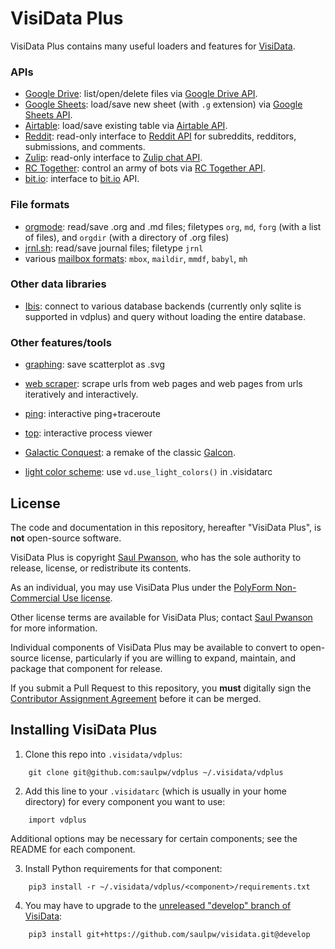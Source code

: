 # VisiData Plus

VisiData Plus contains many useful loaders and features for [VisiData](https://visidata.org).

### APIs

- [Google Drive](https://github.com/saulpw/vdplus/tree/develop/api/google): list/open/delete files via [Google Drive API](https://developers.google.com/drive/).
- [Google Sheets](https://github.com/saulpw/vdplus/tree/develop/api/google): load/save new sheet (with `.g` extension) via [Google Sheets API](https://developers.google.com/sheets/).
- [Airtable](https://github.com/saulpw/vdplus/tree/develop/api/airtable): load/save existing table via [Airtable API](https://airtable.com/api).
- [Reddit](https://github.com/saulpw/vdplus/tree/develop/api/reddit): read-only interface to [Reddit API](https://www.reddit.com/dev/api) for subreddits, redditors, submissions, and comments.
- [Zulip](https://github.com/saulpw/vdplus/tree/develop/api/zulip): read-only interface to [Zulip chat API](https://github.com/zulip/zulip).
- [RC Together](https://github.com/saulpw/vdplus/tree/develop/api/rctogether): control an army of bots via [RC Together API](https://docs.rctogether.com/).
- [bit.io](https://github.com/saulpw/vdplus/tree/develop/api/bitio): interface to [bit.io](https://bit.io) API.


### File formats

- [orgmode](): read/save .org and .md files; filetypes `org`, `md`, `forg` (with a list of files), and `orgdir` (with a directory of .org files)
- [jrnl.sh](https://jrnl.sh): read/save journal files; filetype `jrnl`
- various [mailbox formats](https://docs.python.org/3/library/mailbox.html): `mbox`, `maildir`, `mmdf`, `babyl`, `mh`

### Other data libraries

- [Ibis](https://ibis-project.org): connect to various database backends (currently only sqlite is supported in vdplus) and query without loading the entire database.

### Other features/tools

- [graphing](https://github.com/saulpw/vdplus/tree/develop/graphing): save scatterplot as .svg
- [web scraper](https://github.com/saulpw/vdplus/tree/develop/scraper): scrape urls from web pages and web pages from urls iteratively and interactively.
- [ping](https://github.com/saulpw/vdplus/tree/develop/ping): interactive ping+traceroute
- [top](https://github.com/saulpw/vdplus/tree/develop/top): interactive process viewer
- [Galactic Conquest](https://github.com/saulpw/vdplus/tree/develop/galcon): a remake of the classic [Galcon](http://www.galcon.com/classic/history.html).

- [light color scheme](https://github.com/saulpw/vdplus/tree/develop/lightscheme.py): use `vd.use_light_colors()` in .visidatarc

## License

The code and documentation in this repository, hereafter "VisiData Plus", is **not** open-source software.

VisiData Plus is copyright [Saul Pwanson](https://github.com/saulpw), who has the sole authority to release, license, or redistribute its contents.

As an individual, you may use VisiData Plus under the [PolyForm Non-Commercial Use license](LICENSE.polyform-non-commercial.txt).

Other license terms are available for VisiData Plus; contact [Saul Pwanson](mailto:vdplus@saul.pw) for more information.

Individual components of VisiData Plus may be available to convert to open-source license, particularly if you are willing to expand, maintain, and package that component for release.

If you submit a Pull Request to this repository, you **must** digitally sign the [Contributor Assignment Agreement](https://github.com/saulpw/vdplus/tree/develop/CONTRIBUTING.md) before it can be merged.

## Installing VisiData Plus

1. Clone this repo into `.visidata/vdplus`:

```
    git clone git@github.com:saulpw/vdplus ~/.visidata/vdplus
```

2. Add this line to your `.visidatarc` (which is usually in your home directory) for every component you want to use:

```
    import vdplus
```

Additional options may be necessary for certain components; see the README for each component.

3. Install Python requirements for that component:

```
    pip3 install -r ~/.visidata/vdplus/<component>/requirements.txt
```

4. You may have to upgrade to the [unreleased "develop" branch of VisiData](https://github.com/saulpw/visidata/tree/develop):

```
    pip3 install git+https://github.com/saulpw/visidata.git@develop
```
